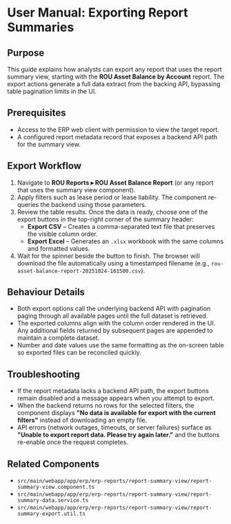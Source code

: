# User Manual: Exporting Report Summaries

## Purpose
This guide explains how analysts can export any report that uses the report summary view, starting with the **ROU Asset Balance by Account** report. The export actions generate a full data extract from the backing API, bypassing table pagination limits in the UI.

## Prerequisites
- Access to the ERP web client with permission to view the target report.
- A configured report metadata record that exposes a backend API path for the summary view.

## Export Workflow
1. Navigate to **ROU Reports ▸ ROU Asset Balance Report** (or any report that uses the summary view component).
2. Apply filters such as lease period or lease liability. The component re-queries the backend using those parameters.
3. Review the table results. Once the data is ready, choose one of the export buttons in the top-right corner of the summary header:
   - **Export CSV** – Creates a comma-separated text file that preserves the visible column order.
   - **Export Excel** – Generates an `.xlsx` workbook with the same columns and formatted values.
4. Wait for the spinner beside the button to finish. The browser will download the file automatically using a timestamped filename (e.g., `rou-asset-balance-report-20251024-161500.csv`).

## Behaviour Details
- Both export options call the underlying backend API with pagination paging through all available pages until the full dataset is retrieved.
- The exported columns align with the column order rendered in the UI. Any additional fields returned by subsequent pages are appended to maintain a complete dataset.
- Number and date values use the same formatting as the on-screen table so exported files can be reconciled quickly.

## Troubleshooting
- If the report metadata lacks a backend API path, the export buttons remain disabled and a message appears when you attempt to export.
- When the backend returns no rows for the selected filters, the component displays **"No data is available for export with the current filters"** instead of downloading an empty file.
- API errors (network outages, timeouts, or server failures) surface as **"Unable to export report data. Please try again later."** and the buttons re-enable once the request completes.

## Related Components
- `src/main/webapp/app/erp/erp-reports/report-summary-view/report-summary-view.component.ts`
- `src/main/webapp/app/erp/erp-reports/report-summary-view/report-summary-data.service.ts`
- `src/main/webapp/app/erp/erp-reports/report-summary-view/report-summary-export.util.ts`
